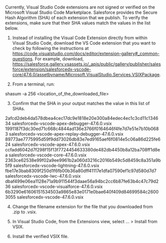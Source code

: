 Currently, Visual Studio Code extensions are not signed or verified on the
Microsoft Visual Studio Code Marketplace. Salesforce provides the Secure Hash
Algorithm (SHA) of each extension that we publish. To verify the extensions,
make sure that their SHA values match the values in the list below.

1. Instead of installing the Visual Code Extension directly from within Visual
   Studio Code, download the VS Code extension that you want to check by
   following the instructions at
   https://code.visualstudio.com/docs/editor/extension-gallery#_common-questions.
   For example, download,
   https://salesforce.gallery.vsassets.io/_apis/public/gallery/publisher/salesforce/extension/salesforcedx-vscode-core/47.6.0/assetbyname/Microsoft.VisualStudio.Services.VSIXPackage.

2. From a terminal, run:

shasum -a 256 <location_of_the_downloaded_file>

3. Confirm that the SHA in your output matches the value in this list of SHAs.

2afcd2deb4da578dbea4cec17dc9e1818e20e300a84edec4ec1c3cd11c134634  salesforcedx-vscode-apex-debugger-47.6.0.vsix
1991187f3dc30ed71c668c4844ad136e3766f0164646f4fe7d7e51e7b10b0683  salesforcedx-vscode-apex-replay-debugger-47.6.0.vsix
89773ae7775995d59f9dd73026db83e7ed9165aef6f0814e5c06a86d225fe624  salesforcedx-vscode-apex-47.6.0.vsix
ccfadd6042d7f298f15f13f7724454633380de482db4450b8a12ba708ff1d8ea  salesforcedx-vscode-core-47.6.0.vsix
2363ce62538e99f02a9ee9961b2a060d3216c2016b549c5d8459c8a351a9b5f9  salesforcedx-vscode-lightning-47.6.0.vsix
fbe17e3bab8309f250d1f6fb00b36a80dff41117e1dfa07590ef1c97d580d7d7  salesforcedx-vscode-lwc-47.6.0.vsix
dbaf499e06ea1128e71a9b911544f3daae56a94bc2cc6b87fe63b4c47c79d236  salesforcedx-vscode-visualforce-47.6.0.vsix
6b3290e61606151534503a9865e83e0171e0bae640f409d84699584c26003055  salesforcedx-vscode-47.6.0.vsix


4. Change the filename extension for the file that you downloaded from .zip to
.vsix.

5. In Visual Studio Code, from the Extensions view, select ... > Install from
VSIX.

6. Install the verified VSIX file.
